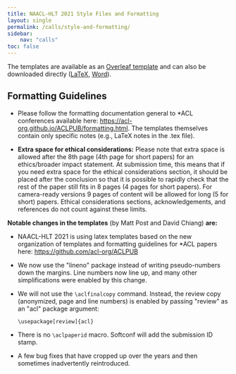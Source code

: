 ```yaml
---
title: NAACL-HLT 2021 Style Files and Formatting
layout: single
permalink: /calls/style-and-formatting/
sidebar:
    nav: "calls"
toc: false
---
```


The templates are available as an [Overleaf template](https://www.overleaf.com/latex/templates/naacl-hlt-2021-latex-template/kvjhhyjsvmxf) and can also be downloaded directly ([LaTeX](/downloads/naacl2021-latex.zip), [Word](/downloads/naacl2021.docx)).

## Formatting Guidelines

* Please follow the formatting documentation general to \*ACL conferences available here: <https://acl-org.github.io/ACLPUB/formatting.html>. The templates themselves contain only specific notes (e.g., LaTeX notes in the .tex file).

* **Extra space for ethical considerations:** Please note that extra space is allowed after the 8th page (4th page for short papers) for an ethics/broader impact statement.  At submission time, this means that if you need extra space for the ethical considerations section, it should be placed after the conclusion so that it is possible to rapidly check that the rest of the paper still fits in 8 pages (4 pages for short papers).  For camera-ready versions 9 pages of content will be allowed for long (5 for short)  papers. Ethical considerations sections, acknowledgements, and references do not count against these limits.

**Notable changes in the templates** (by Matt Post and David Chiang) **are:**

* NAACL-HLT 2021 is using latex templates based on the new organization of templates and formatting guidelines for \*ACL papers here: <https://github.com/acl-org/ACLPUB>

* We now use the "lineno" package instead of writing pseudo-numbers down the margins. Line numbers now line up, and many other simplifications were enabled by this change.

* We will not use the `\aclfinalcopy` command. Instead, the review copy (anonymized, page and line numbers) is enabled by passing "review" as an "acl" package argument:

  ```
  \usepackage[review]{acl}
  ```

* There is no `\aclpaperid` macro. Softconf will add the submission ID stamp.

* A few bug fixes that have cropped up over the years and then sometimes inadvertently reintroduced.
